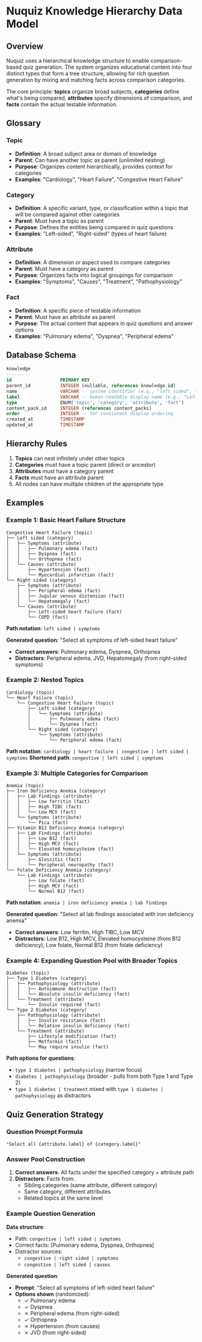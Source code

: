 # Nuquiz Knowledge Hierarchy Data Model

## Overview

Nuquiz uses a hierarchical knowledge structure to enable comparison-based quiz generation. The system organizes educational content into four distinct types that form a tree structure, allowing for rich question generation by mixing and matching facts across comparison categories.

The core principle: **topics** organize broad subjects, **categories** define what's being compared, **attributes** specify dimensions of comparison, and **facts** contain the actual testable information.

## Glossary

### Topic
- **Definition**: A broad subject area or domain of knowledge
- **Parent**: Can have another topic as parent (unlimited nesting)
- **Purpose**: Organizes content hierarchically, provides context for categories
- **Examples**: "Cardiology", "Heart Failure", "Congestive Heart Failure"

### Category
- **Definition**: A specific variant, type, or classification within a topic that will be compared against other categories
- **Parent**: Must have a topic as parent
- **Purpose**: Defines the entities being compared in quiz questions
- **Examples**: "Left-sided", "Right-sided" (types of heart failure)

### Attribute
- **Definition**: A dimension or aspect used to compare categories
- **Parent**: Must have a category as parent
- **Purpose**: Organizes facts into logical groupings for comparison
- **Examples**: "Symptoms", "Causes", "Treatment", "Pathophysiology"

### Fact
- **Definition**: A specific piece of testable information
- **Parent**: Must have an attribute as parent
- **Purpose**: The actual content that appears in quiz questions and answer options
- **Examples**: "Pulmonary edema", "Dyspnea", "Peripheral edema"

## Database Schema
```sql
knowledge
---------
id                  PRIMARY KEY
parent_id           INTEGER (nullable, references knowledge.id)
name                VARCHAR -- system identifier (e.g., "left_sided", "symptoms")
label               VARCHAR -- human-readable display name (e.g., "Left-sided Heart Failure")
type                ENUM('topic', 'category', 'attribute', 'fact')
content_pack_id     INTEGER (references content_packs)
order               INTEGER -- for consistent display ordering
created_at          TIMESTAMP
updated_at          TIMESTAMP
```

## Hierarchy Rules

1. **Topics** can nest infinitely under other topics
2. **Categories** must have a topic parent (direct or ancestor)
3. **Attributes** must have a category parent
4. **Facts** must have an attribute parent
5. All nodes can have multiple children of the appropriate type

## Examples

### Example 1: Basic Heart Failure Structure
```
Congestive Heart Failure (topic)
├── Left sided (category)
│   ├── Symptoms (attribute)
│   │   ├── Pulmonary edema (fact)
│   │   ├── Dyspnea (fact)
│   │   └── Orthopnea (fact)
│   └── Causes (attribute)
│       ├── Hypertension (fact)
│       └── Myocardial infarction (fact)
└── Right sided (category)
    ├── Symptoms (attribute)
    │   ├── Peripheral edema (fact)
    │   ├── Jugular venous distension (fact)
    │   └── Hepatomegaly (fact)
    └── Causes (attribute)
        ├── Left-sided heart failure (fact)
        └── COPD (fact)
```

**Path notation**: `left sided | symptoms`

**Generated question**: "Select all symptoms of left-sided heart failure"
- **Correct answers**: Pulmonary edema, Dyspnea, Orthopnea
- **Distractors**: Peripheral edema, JVD, Hepatomegaly (from right-sided symptoms)

### Example 2: Nested Topics
```
Cardiology (topic)
└── Heart Failure (topic)
    └── Congestive Heart Failure (topic)
        ├── Left sided (category)
        │   └── Symptoms (attribute)
        │       ├── Pulmonary edema (fact)
        │       └── Dyspnea (fact)
        └── Right sided (category)
            └── Symptoms (attribute)
                └── Peripheral edema (fact)
```

**Path notation**: `cardiology | heart failure | congestive | left sided | symptoms`
**Shortened path**: `congestive | left sided | symptoms`

### Example 3: Multiple Categories for Comparison
```
Anemia (topic)
├── Iron Deficiency Anemia (category)
│   ├── Lab Findings (attribute)
│   │   ├── Low ferritin (fact)
│   │   ├── High TIBC (fact)
│   │   └── Low MCV (fact)
│   └── Symptoms (attribute)
│       └── Pica (fact)
├── Vitamin B12 Deficiency Anemia (category)
│   ├── Lab Findings (attribute)
│   │   ├── Low B12 (fact)
│   │   ├── High MCV (fact)
│   │   └── Elevated homocysteine (fact)
│   └── Symptoms (attribute)
│       ├── Glossitis (fact)
│       └── Peripheral neuropathy (fact)
└── Folate Deficiency Anemia (category)
    └── Lab Findings (attribute)
        ├── Low folate (fact)
        ├── High MCV (fact)
        └── Normal B12 (fact)
```

**Path notation**: `anemia | iron deficiency anemia | lab findings`

**Generated question**: "Select all lab findings associated with iron deficiency anemia"
- **Correct answers**: Low ferritin, High TIBC, Low MCV
- **Distractors**: Low B12, High MCV, Elevated homocysteine (from B12 deficiency), Low folate, Normal B12 (from folate deficiency)

### Example 4: Expanding Question Pool with Broader Topics
```
Diabetes (topic)
├── Type 1 Diabetes (category)
│   ├── Pathophysiology (attribute)
│   │   ├── Autoimmune destruction (fact)
│   │   └── Absolute insulin deficiency (fact)
│   └── Treatment (attribute)
│       └── Insulin required (fact)
└── Type 2 Diabetes (category)
    ├── Pathophysiology (attribute)
    │   ├── Insulin resistance (fact)
    │   └── Relative insulin deficiency (fact)
    └── Treatment (attribute)
        ├── Lifestyle modification (fact)
        ├── Metformin (fact)
        └── May require insulin (fact)
```

**Path options for questions**:
- `type 1 diabetes | pathophysiology` (narrow focus)
- `diabetes | pathophysiology` (broader - pulls from both Type 1 and Type 2)
- `type 1 diabetes | treatment` mixed with `type 1 diabetes | pathophysiology` as distractors

## Quiz Generation Strategy

### Question Prompt Formula
`"Select all {attribute.label} of {category.label}"`

### Answer Pool Construction
1. **Correct answers**: All facts under the specified category + attribute path
2. **Distractors**: Facts from:
   - Sibling categories (same attribute, different category)
   - Same category, different attributes
   - Related topics at the same level

### Example Question Generation

**Data structure**:
- Path: `congestive | left sided | symptoms`
- Correct facts: [Pulmonary edema, Dyspnea, Orthopnea]
- Distractor sources:
  - `congestive | right sided | symptoms`
  - `congestive | left sided | causes`

**Generated question**:
- **Prompt**: "Select all symptoms of left-sided heart failure"
- **Options shown** (randomized):
  - ✓ Pulmonary edema
  - ✓ Dyspnea
  - ✗ Peripheral edema (from right-sided)
  - ✓ Orthopnea
  - ✗ Hypertension (from causes)
  - ✗ JVD (from right-sided)